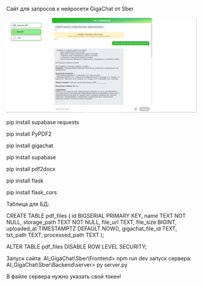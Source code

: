Сайт для запросов к нейросети GigaChat от Sber 

![alt text](image.png)


pip install supabase requests

pip install PyPDF2

pip install gigachat

pip install supabase

pip install pdf2docx

pip install flask

pip install flask_cors 

Таблица для БД:

CREATE TABLE pdf_files (
    id BIGSERIAL PRIMARY KEY,
    name TEXT NOT NULL,
    storage_path TEXT NOT NULL,
    file_url TEXT,
    file_size BIGINT,
    uploaded_at TIMESTAMPTZ DEFAULT NOW(),
    gigachat_file_id TEXT,
    txt_path TEXT,
    processed_path TEXT
);

ALTER TABLE pdf_files DISABLE ROW LEVEL SECURITY;


Запуск сайта: AI_GigaChat\Sber\Frontend> npm run dev
запуск сервера: AI_GigaChat\Sber\Backend\server> py server.py 

В файле сервера нужно указать свой токен!


